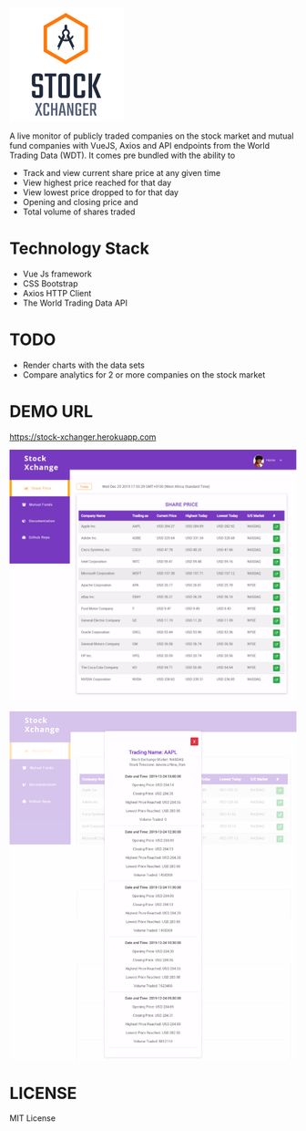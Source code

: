![Logo](images/logo.png)

A live monitor of publicly traded companies on the stock market and mutual fund companies with VueJS, Axios and API endpoints from the World Trading Data (WDT).
It comes pre bundled with the ability to 
* Track and view current share price at any given time
* View highest price reached for that day
* View lowest price dropped to for that day
* Opening and closing price and 
* Total volume of shares traded

# Technology Stack

* Vue Js framework
* CSS Bootstrap
* Axios HTTP Client
* The World Trading Data API

# TODO

* Render charts with the data sets
* Compare analytics for 2 or more companies on the stock market 

# DEMO URL

https://stock-xchanger.herokuapp.com

![Image 1](images/stock_market.png)

![Image 2](images/stock_market_info.png)

# LICENSE 
MIT License


